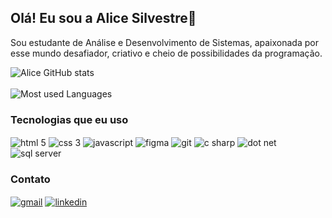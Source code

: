 ## Olá! Eu sou a Alice Silvestre👋

Sou estudante de Análise e Desenvolvimento de Sistemas, apaixonada por esse mundo desafiador, criativo e cheio de possibilidades da programação.

![Alice GitHub stats](https://github-readme-stats-eta-navy-58.vercel.app/api?username=Alice-Silvestre&show_icons=true&theme=dracula)
<br/> <br/>
![Most used Languages](https://github-readme-stats.vercel.app/api/top-langs/?username=Alice-Silvestre&theme=dracula)

### Tecnologias que eu uso
<div style="display: inline-block"> 
  <img src="https://img.shields.io/badge/HTML5-E34F26?style=for-the-badge&logo=html5&logoColor=white" alt="html 5" align="center"> 
  <img src="https://img.shields.io/badge/CSS3-1572B6?style=for-the-badge&logo=css3&logoColor=white" alt="css 3" align="center"> 
  <img src="https://img.shields.io/badge/JavaScript-F7DF1E?style=for-the-badge&logo=javascript&logoColor=black" alt="javascript" align="center"> 
  <img src="https://img.shields.io/badge/Figma-F24E1E?style=for-the-badge&logo=figma&logoColor=white" alt="figma" align="center"> 
  <img src="https://img.shields.io/badge/GIT-E44C30?style=for-the-badge&logo=git&logoColor=white" alt="git" align="center">
  <img src="https://img.shields.io/badge/C%23-239120?style=for-the-badge&logo=c-sharp&logoColor=white" alt="c sharp" align="center">
  <img src="https://img.shields.io/badge/.NET-5C2D91?style=for-the-badge&logo=.net&logoColor=white" alt="dot net" align="center">
  <img src="https://img.shields.io/badge/Microsoft%20SQL%20Server-CC2927?style=for-the-badge&logo=microsoft%20sql%20server&logoColor=white" alt="sql server" align="center">
</div> 

### Contato
<div style="display: inline-block"> 
  <a href="mailto:contato.alicesilvestre@gmail.com"><img src="https://img.shields.io/badge/Gmail-D14836?style=for-the-badge&logo=gmail&logoColor=white" alt="gmail" align="center"></a>
  <a href="https://www.linkedin.com/in/alice-silvestre-815913204/"><img src="https://img.shields.io/badge/LinkedIn-0077B5?style=for-the-badge&logo=linkedin&logoColor=white" alt="linkedin" align="center"></a>
</div><br/>
